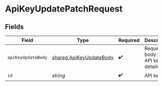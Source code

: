 # ApiKeyUpdatePatchRequest


## Fields

| Field                                                              | Type                                                               | Required                                                           | Description                                                        |
| ------------------------------------------------------------------ | ------------------------------------------------------------------ | ------------------------------------------------------------------ | ------------------------------------------------------------------ |
| `apiKeyUpdateBody`                                                 | [shared.ApiKeyUpdateBody](../../models/shared/apikeyupdatebody.md) | :heavy_check_mark:                                                 | Request body with API key details.                                 |
| `id`                                                               | *string*                                                           | :heavy_check_mark:                                                 | API key ID.                                                        |